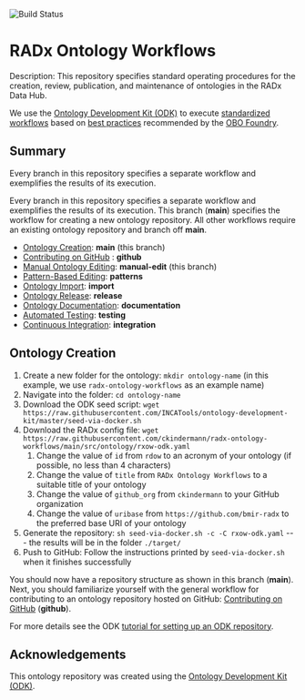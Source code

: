 
![Build Status](https://github.com/ckindermann/radx-ontology-workflows/actions/workflows/qc.yml/badge.svg)
# RADx Ontology Workflows

Description: This repository specifies standard operating procedures for the creation, review, publication, and maintenance of ontologies in the RADx Data Hub.

We use the [Ontology Development Kit (ODK)](https://github.com/INCATools/ontology-development-kit) to execute [standardized workflows](https://doi.org/10.1093/database/baac087) based on [best practices](https://obofoundry.org/principles/fp-000-summary.html) recommended by the [OBO Foundry](https://obofoundry.org/).

## Summary  

Every branch in this repository specifies a separate workflow and exemplifies the results of its execution.

Every branch in this repository specifies a separate workflow and exemplifies the results of its execution.
This branch (**main**) specifies the workflow for creating a new ontology repository.
All other workflows require an existing ontology repository and branch off **main**.

- [Ontology Creation](https://github.com/ckindermann/radx-ontology-workflows?tab=readme-ov-file#ontology-creation): **main** (this branch) 
- [Contributing on GitHub](https://github.com/ckindermann/radx-ontology-workflows/tree/github) : **github**
- [Manual Ontology Editing](https://github.com/ckindermann/radx-ontology-workflows/tree/edit): **manual-edit** (this branch)
- [Pattern-Based Editing](https://github.com/ckindermann/radx-ontology-workflows/tree/patterns): **patterns**
- [Ontology Import](https://github.com/ckindermann/radx-ontology-workflows/tree/import): **import**
- [Ontology Release](https://github.com/ckindermann/radx-ontology-workflows/tree/release): **release**
- [Ontology Documentation](https://github.com/ckindermann/radx-ontology-workflows/tree/documentation): **documentation**
- [Automated Testing](https://github.com/ckindermann/radx-ontology-workflows/tree/testing): **testing**
- [Continuous Integration](https://github.com/ckindermann/radx-ontology-workflows/tree/integration): **integration**


## Ontology Creation

1. Create a new folder for the ontology: `mkdir ontology-name` (in this example, we use `radx-ontology-workflows` as an example name)
2. Navigate into the folder: `cd ontology-name`
3. Download the ODK seed script: `wget https://raw.githubusercontent.com/INCATools/ontology-development-kit/master/seed-via-docker.sh`
4. Download the RADx config file: `wget https://raw.githubusercontent.com/ckindermann/radx-ontology-workflows/main/src/ontology/rxow-odk.yaml`
    1. Change the value of `id` from `rdow` to an acronym of your ontology (if possible, no less than 4 characters)
    2. Change the value of `title` from `RADx Ontology Workflows` to a suitable title of your ontology
    3. Change the value of `github_org` from `ckindermann` to your GitHub organization
    4. Change the value of `uribase` from `https://github.com/bmir-radx` to the preferred base URI of your ontology
5. Generate the repository: `sh seed-via-docker.sh -c -C rxow-odk.yaml` --- the results will be in the folder `./target/`
6. Push to GitHub: Follow the instructions printed by `seed-via-docker.sh` when it finishes successfully

You should now have a repository structure as shown in this branch (**main**).
Next, you should familiarize yourself with the general workflow for contributing to an ontology repository hosted on GitHub: [Contributing on GitHub](todo.fix.me) (**github**).

For more details see the ODK [tutorial for setting up an ODK repository](https://oboacademy.github.io/obook/tutorial/setting-up-project-odk/).

## Acknowledgements

This ontology repository was created using the [Ontology Development Kit (ODK)](https://github.com/INCATools/ontology-development-kit).
